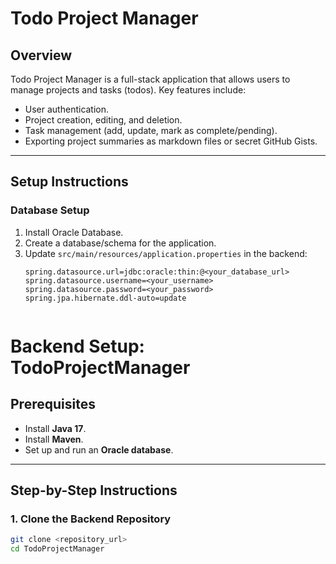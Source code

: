 # **Todo Project Manager**

## **Overview**
Todo Project Manager is a full-stack application that allows users to manage projects and tasks (todos). Key features include:
- User authentication.
- Project creation, editing, and deletion.
- Task management (add, update, mark as complete/pending).
- Exporting project summaries as markdown files or secret GitHub Gists.

---

## **Setup Instructions**

### **Database Setup**
1. Install Oracle Database.
2. Create a database/schema for the application.
3. Update `src/main/resources/application.properties` in the backend:
   ```properties
   spring.datasource.url=jdbc:oracle:thin:@<your_database_url>
   spring.datasource.username=<your_username>
   spring.datasource.password=<your_password>
   spring.jpa.hibernate.ddl-auto=update


# Backend Setup: TodoProjectManager

## Prerequisites
- Install **Java 17**.
- Install **Maven**.
- Set up and run an **Oracle database**.

---

## Step-by-Step Instructions

### 1. Clone the Backend Repository
```bash
git clone <repository_url>
cd TodoProjectManager

